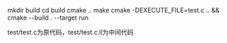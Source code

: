 mkdir build 
cd build 
cmake ..
make
cmake -DEXECUTE_FILE=test.c .. && cmake --build . --target run

test/test.c为原代码，test/test.c.ll为中间代码

